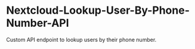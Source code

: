 # Nextcloud-Lookup-User-By-Phone-Number-API
Custom API endpoint to lookup users by their phone number.
